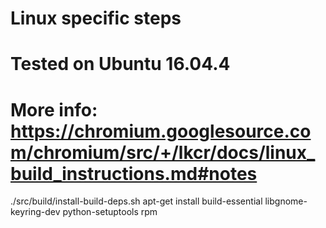# Linux specific steps
# Tested on Ubuntu 16.04.4
# More info: https://chromium.googlesource.com/chromium/src/+/lkcr/docs/linux_build_instructions.md#notes
./src/build/install-build-deps.sh
apt-get install build-essential libgnome-keyring-dev python-setuptools rpm